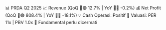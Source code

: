 📊 PRDA Q2 2025
📈 Revenue (QoQ 🔼🟢 12.7% | YoY 🔻🔴 -0.2%)
💰 Net Profit (QoQ 🔼🟢 808.4% | YoY 🔻🔴 -18.1%)
💡 Cash Operasi: Positif
🧮 Valuasi: PER 11x | PBV 1.0x
🧱 Fundamental perlu dicermati
